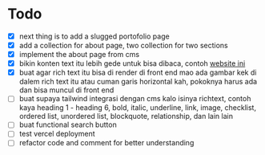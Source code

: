 # Todo

- [x] next thing is to add a slugged portofolio page
- [x] add a collection for about page, two collection for two sections
- [x] implement the about page from cms
- [x] bikin konten text itu lebih gede untuk bisa dibaca, contoh [website ini](https://techcrunch.com/)
- [x] buat agar rich text itu bisa di render di front end mao ada gambar kek di dalem rich text itu atau cuman garis horizontal kah, pokoknya harus ada dan bisa muncul di front end
- [ ] buat supaya tailwind integrasi dengan cms kalo isinya richtext, contoh kaya heading 1 - heading 6, bold, italic, underline, link, image, checklist, ordered list, unordered list, blockquote, relationship, dan lain lain
- [ ] buat functional search button
- [ ] test vercel deployment
- [ ] refactor code and comment for better understanding
